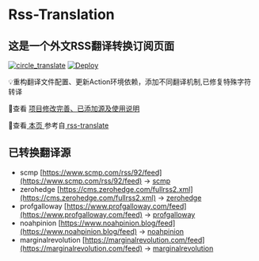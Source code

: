 #  Rss-Translation

## 这是一个外文RSS翻译转换订阅页面 

[![circle_translate](https://github.com/q1azq1a/Rss-Translation/actions/workflows/circle_translate.yml/badge.svg)](https://github.com/q1azq1a/Rss-Translation/actions/workflows/circle_translate.yml) [![Deploy](https://github.com/q1azq1a/Rss-Translation/actions/workflows/jekyll-gh-pages.yml/badge.svg)](https://github.com/q1azq1a/Rss-Translation/actions/workflows/jekyll-gh-pages.yml)

 💡重构翻译文件配置、更新Action环境依赖，添加不同翻译机制,已修复特殊字符转译

 📢查看 [项目修改完善、已添加源及使用说明](https://github.com/q1azq1a/Rss-Translation/tree/main/illustrate)

 📢查看[ 本页 ](https://q1azq1a.github.io/Rss-Translation) 参考自[ rss-translate ](https://github.com/talengu/rss-translate)

## 已转换翻译源
 - scmp [https://www.scmp.com/rss/92/feed](https://www.scmp.com/rss/92/feed) -> [scmp](rss/scmp.xml)
 - zerohedge [https://cms.zerohedge.com/fullrss2.xml](https://cms.zerohedge.com/fullrss2.xml) -> [zerohedge](rss/zerohedge.xml)
 - profgalloway [https://www.profgalloway.com/feed](https://www.profgalloway.com/feed) -> [profgalloway](rss/profgalloway.xml)
 - noahpinion [https://www.noahpinion.blog/feed](https://www.noahpinion.blog/feed) -> [noahpinion](rss/noahpinion.xml)
 - marginalrevolution [https://marginalrevolution.com/feed](https://marginalrevolution.com/feed) -> [marginalrevolution](rss/marginalrevolution.xml)
